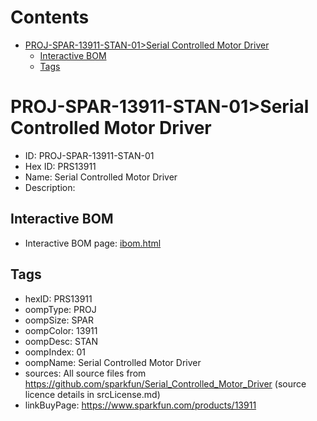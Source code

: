 



Contents
========

* [PROJ-SPAR-13911-STAN-01>Serial Controlled Motor Driver](#proj-spar-13911-stan-01serial-controlled-motor-driver)
	* [Interactive BOM](#interactive-bom)
	* [Tags](#tags)

# PROJ-SPAR-13911-STAN-01>Serial Controlled Motor Driver

- ID: PROJ-SPAR-13911-STAN-01
- Hex ID: PRS13911
- Name: Serial Controlled Motor Driver
- Description: 

## Interactive BOM

- Interactive BOM page: [ibom.html](kicad/bom/ibom.html)

## Tags

- hexID: PRS13911
- oompType: PROJ
- oompSize: SPAR
- oompColor: 13911
- oompDesc: STAN
- oompIndex: 01
- oompName: Serial Controlled Motor Driver
- sources: All source files from https://github.com/sparkfun/Serial_Controlled_Motor_Driver (source licence details in srcLicense.md)
- linkBuyPage: https://www.sparkfun.com/products/13911
